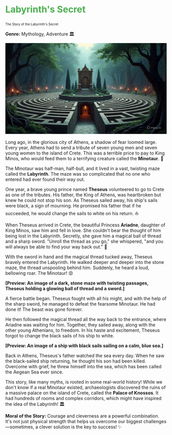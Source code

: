 

# <font color="#4CAF50">Labyrinth's Secret </font>
<font size="1"> The Story of the Labyrinth's Secret </font>

**Genre:** Mythology, Adventure 🏛️

![alt](./greek_mythology_all_about_the_story_of.jpeg)

Long ago, in the glorious city of Athens, a shadow of fear loomed large. Every year, Athens had to send a tribute of seven young men and seven young women to the island of Crete. This was a terrible price to pay to King Minos, who would feed them to a terrifying creature called the **Minotaur**. 🐂

The Minotaur was half-man, half-bull, and it lived in a vast, twisting maze called the **Labyrinth**. The maze was so complicated that no one who entered had ever found their way out.

One year, a brave young prince named **Theseus** volunteered to go to Crete as one of the tributes. His father, the King of Athens, was heartbroken but knew he could not stop his son. As Theseus sailed away, his ship's sails were black, a sign of mourning. He promised his father that if he succeeded, he would change the sails to white on his return. ⛵

When Theseus arrived in Crete, the beautiful Princess **Ariadne**, daughter of King Minos, saw him and fell in love. She couldn't bear the thought of him being lost in the Labyrinth. Secretly, she gave him a magical ball of thread and a sharp sword. "Unroll the thread as you go," she whispered, "and you will always be able to find your way back out." 🧵

With the sword in hand and the magical thread tucked away, Theseus bravely entered the Labyrinth. He walked deeper and deeper into the stone maze, the thread unspooling behind him. Suddenly, he heard a loud, bellowing roar. The Minotaur! 😡

**[Preview: An image of a dark, stone maze with twisting passages, Theseus holding a glowing ball of thread and a sword.]**

A fierce battle began. Theseus fought with all his might, and with the help of the sharp sword, he managed to defeat the fearsome Minotaur. He had done it! The beast was gone forever.

He then followed the magical thread all the way back to the entrance, where Ariadne was waiting for him. Together, they sailed away, along with the other young Athenians, to freedom. In his haste and excitement, Theseus forgot to change the black sails of his ship to white.

**[Preview: An image of a ship with black sails sailing on a calm, blue sea.]**

Back in Athens, Theseus's father watched the sea every day. When he saw the black-sailed ship returning, he thought his son had been killed. Overcome with grief, he threw himself into the sea, which has been called the Aegean Sea ever since.

This story, like many myths, is rooted in some real-world history! While we don't know if a real Minotaur existed, archaeologists discovered the ruins of a massive palace on the island of Crete, called the **Palace of Knossos**. It had hundreds of rooms and complex corridors, which might have inspired the idea of the Labyrinth! 🏛️

**Moral of the Story:** Courage and cleverness are a powerful combination. It's not just physical strength that helps us overcome our biggest challenges—sometimes, a clever solution is the key to success! ✨